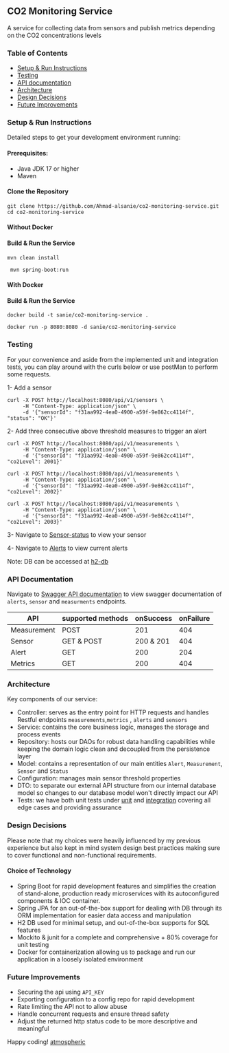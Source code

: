 ## CO2 Monitoring Service
A service for collecting data from sensors and publish metrics depending on the CO2 concentrations levels

### Table of Contents
- [Setup & Run Instructions](#Setup-&-Run-Instructions)
- [Testing](#Testing)
- [API documentation](#API-Documentation)
- [Architecture](#Architecture)
- [Design Decisions](#Design-Decisions)
- [Future Improvements](#Future-Improvements)

### Setup & Run Instructions
Detailed steps to get your development environment running:

#### Prerequisites:
- Java JDK 17 or higher
- Maven

#### Clone the Repository
```shell
git clone https://github.com/Ahmad-alsanie/co2-monitoring-service.git
cd co2-monitoring-service
```

#### Without Docker
#### Build & Run the Service
```shell
mvn clean install
```

```shell
 mvn spring-boot:run
```

#### With Docker
#### Build & Run the Service
```shell
docker build -t sanie/co2-monitoring-service .
```

```shell
docker run -p 8080:8080 -d sanie/co2-monitoring-service
```

### Testing
For your convenience and aside from the implemented unit and integration tests, you can play around with the curls below or use postMan to perform some requests.

1- Add a sensor

```shell
curl -X POST http://localhost:8080/api/v1/sensors \
     -H "Content-Type: application/json" \
     -d '{"sensorId": "f31aa992-4ea0-4900-a59f-9e862cc4114f", "status": "OK"}'
```

2- Add three consecutive above threshold measures to trigger an alert

```shell
curl -X POST http://localhost:8080/api/v1/measurements \
     -H "Content-Type: application/json" \
     -d '{"sensorId": "f31aa992-4ea0-4900-a59f-9e862cc4114f", "co2Level": 2001}'

curl -X POST http://localhost:8080/api/v1/measurements \
     -H "Content-Type: application/json" \
     -d '{"sensorId": "f31aa992-4ea0-4900-a59f-9e862cc4114f", "co2Level": 2002}'

curl -X POST http://localhost:8080/api/v1/measurements \
     -H "Content-Type: application/json" \
     -d '{"sensorId": "f31aa992-4ea0-4900-a59f-9e862cc4114f", "co2Level": 2003}'

```

3- Navigate to [Sensor-status](http://localhost:8080/api/v1/sensors/f31aa992-4ea0-4900-a59f-9e862cc4114f/status) to view your sensor

4- Navigate to [Alerts](http://localhost:8080/api/v1/sensors/f31aa992-4ea0-4900-a59f-9e862cc4114f/alerts) to view current alerts

Note: DB can be accessed at [h2-db](http://localhost:8080/h2-console)

### API Documentation
Navigate to [Swagger API documentation](http://localhost:8080/swagger-ui/index.html) to view swagger documentation of `alerts`, `sensor` and `measurments` endpoints.

| API         | supported methods | onSuccess   | onFailure |
|-------------|-------------------|-------------|-----------|
| Measurement | POST              | 201         | 404       | 
| Sensor      | GET & POST        | 200 & 201   | 404       | 
| Alert       | GET               | 200         | 204       | 
 | Metrics     | GET               | 200         | 404       |


### Architecture
Key components of our service:
- Controller: serves as the entry point for HTTP requests and handles Restful endpoints ```measurements```,```metrics``` , ```alerts``` and ```sensors```
- Service: contains the core business logic, manages the storage and process events
- Repository: hosts our DAOs for robust data handling capabilities while keeping the domain logic clean and decoupled from the persistence layer
- Model: contains a representation of our main entities ```Alert```, ```Measurement```, ```Sensor``` and ```Status```
- Configuration: manages main sensor threshold properties 
- DTO: to separate our external API structure from our internal database model so changes to our database model won't directly impact our API
- Tests: we have both unit tests under [unit](./src/test/java/unit) and [integration](./src/test/java/integration) covering all edge cases and providing assurance

### Design Decisions
Please note that my choices were heavily influenced by my previous experience but also kept in mind system design best practices making sure to cover functional and non-functional requirements.

#### Choice of Technology
- Spring Boot for rapid development features and simplifies the creation of stand-alone, production ready microservices with its autoconfigured components & IOC container.
- Spring JPA for an out-of-the-box support for dealing with DB through its ORM implementation for easier data access and manipulation
- H2 DB used for minimal setup, and out-of-the-box supports for SQL features
- Mockito & junit for a complete and comprehensive + 80% coverage for unit testing
- Docker for containerization allowing us to package and run our application in a loosely isolated environment

### Future Improvements

- Securing the api using ```API_KEY```
- Exporting configuration to a config repo for rapid development
- Rate limiting the API not to allow abuse
- Handle concurrent requests and ensure thread safety
- Adjust the returned http status code to be more descriptive and meaningful


Happy coding! [atmospheric](https://xkcd.com/)